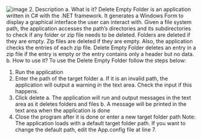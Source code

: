 ![image](https://github.com/user-attachments/assets/ae65be52-eb41-4e81-b1a2-e7e359267142)
2.	Description
a.	 What is it?
Delete Empty Folder is an application written in C# with the .NET framework. It generates a Windows Form to display a graphical interface the user can interact with. Given a file system path, the application accesses the path’s directories and its subdirectories to check if any folder or zip file needs to be deleted. Folders are deleted if they are empty. Zip files are deleted if they are empty. Also, the application checks the entries of each zip file. Delete Empty Folder deletes an entry in a zip file if the entry is empty or the entry contains only a header but no data.
b.	How to use it?
To use the Delete Empty Folder follow the steps below:
1.	Run the application
2.	Enter the path of the target folder
a.	If it is an invalid path, the application will output a warning in the text area. Check the input if this happens.
3.	Click delete
a.	The application will run and output messages in the text area as it deletes folders and files
b.	A message will be printed in the text area when the application is done
4.	Close the program after it is done or enter a new target folder path
Note: The application loads with a default target folder path. If you want to change the default path, edit the App.config file at line 7.
